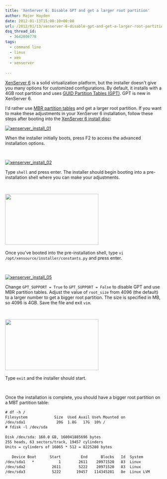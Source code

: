 ```yaml
---
title: 'XenServer 6: Disable GPT and get a larger root partition'
author: Major Hayden
date: 2012-01-13T15:00:10+00:00
url: /2012/01/13/xenserver-6-disable-gpt-and-get-a-larger-root-partition/
dsq_thread_id:
  - 3642806778
tags:
  - command line
  - linux
  - xen
  - xenserver

---
```

[XenServer 6][1] is a solid virtualization platform, but the installer doesn't give you many options for customized configurations. By default, it installs with a 4GB root partition and uses [GUID Partition Tables (GPT)][2]. GPT is new in XenServer 6.

I'd rather use [MBR partition tables][3] and get a larger root partition. If you want to make these adjustments in your XenServer 6 installation, follow these steps after booting into the [XenServer 6 install disc][4]:

[<img src="/wp-content/uploads/2012/01/01-300x220.jpg" alt="xenserver_install_01" title="xenserver_install_01" width="300" height="220" class="alignleft size-medium wp-image-2744" srcset="/wp-content/uploads/2012/01/01-300x220.jpg 300w, /wp-content/uploads/2012/01/01.jpg 672w" sizes="(max-width: 300px) 100vw, 300px" />][5]

When the installer initially boots, press F2 to access the advanced installation options.

 <br style="clear: both;" />

[<img src="/wp-content/uploads/2012/01/02-300x220.jpg" alt="xenserver_install_02" title="xenserver_install_02" width="300" height="220" class="alignleft size-medium wp-image-2747" srcset="/wp-content/uploads/2012/01/02-300x220.jpg 300w, /wp-content/uploads/2012/01/02.jpg 672w" sizes="(max-width: 300px) 100vw, 300px" />][6]

Type `shell` and press enter. The installer should begin booting into a pre-installation shell where you can make your adjustments.

<br style="clear: both;" />

[<img src="/wp-content/uploads/2012/01/04-300x164.jpg" alt="" title="xenserver_install_04" width="300" height="164" class="alignleft size-medium wp-image-2761" srcset="/wp-content/uploads/2012/01/04-300x164.jpg 300w, /wp-content/uploads/2012/01/04.jpg 752w" sizes="(max-width: 300px) 100vw, 300px" />][7]

Once you've booted into the pre-installation shell, type `vi /opt/xensource/installer/constants.py` and press enter.

<br style="clear: both;" />

[<img src="/wp-content/uploads/2012/01/05-300x164.jpg" alt="xenserver_install_05" title="xenserver_install_05" width="300" height="164" class="alignleft size-medium wp-image-2765" srcset="/wp-content/uploads/2012/01/05-300x164.jpg 300w, /wp-content/uploads/2012/01/05.jpg 752w" sizes="(max-width: 300px) 100vw, 300px" />][8]

Change `GPT_SUPPORT = True` to `GPT_SUPPORT = False` to disable GPT and use MBR partition tables. Adjust the value of `root_size` from 4096 (the default) to a larger number to get a bigger root partition. The size is specified in MB, so 4096 is 4GB. Save the file and exit `vim`.

<br style="clear: both;" />

[<img src="/wp-content/uploads/2012/01/06-300x164.jpg" alt="" title="xenserver_install_06" width="300" height="164" class="alignleft size-medium wp-image-2768" srcset="/wp-content/uploads/2012/01/06-300x164.jpg 300w, /wp-content/uploads/2012/01/06.jpg 752w" sizes="(max-width: 300px) 100vw, 300px" />][9]

Type `exit` and the installer should start.

<br style="clear: both;" />

Once the installation is complete, you should have a bigger root partition on a MBT partition table:

```
# df -h /
Filesystem            Size  Used Avail Use% Mounted on
/dev/sda1              20G  1.8G   17G  10% /
# fdisk -l /dev/sda

Disk /dev/sda: 160.0 GB, 160041885696 bytes
255 heads, 63 sectors/track, 19457 cylinders
Units = cylinders of 16065 * 512 = 8225280 bytes

   Device Boot      Start         End      Blocks   Id  System
/dev/sda1   *           1        2611    20971520   83  Linux
/dev/sda2            2611        5222    20971520   83  Linux
/dev/sda3            5222       19457   114345281   8e  Linux LVM
```


 [1]: http://www.citrix.com/English/ps2/products/product.asp?contentID=683148&ntref=prod_top
 [2]: http://en.wikipedia.org/wiki/GUID_Partition_Table
 [3]: http://en.wikipedia.org/wiki/Master_boot_record
 [4]: http://www.citrix.com/lang/English/lp/lp_1688615.asp
 [5]: /wp-content/uploads/2012/01/01.jpg
 [6]: /wp-content/uploads/2012/01/02.jpg
 [7]: /wp-content/uploads/2012/01/04.jpg
 [8]: /wp-content/uploads/2012/01/05.jpg
 [9]: /wp-content/uploads/2012/01/06.jpg
